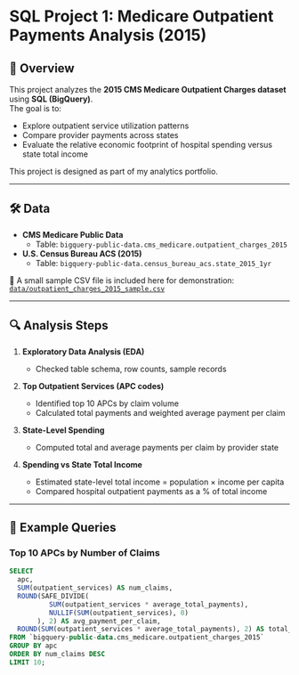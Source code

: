 # SQL Project 1: Medicare Outpatient Payments Analysis (2015)

## 📖 Overview
This project analyzes the **2015 CMS Medicare Outpatient Charges dataset** using **SQL (BigQuery)**.  
The goal is to:
- Explore outpatient service utilization patterns
- Compare provider payments across states
- Evaluate the relative economic footprint of hospital spending versus state total income

This project is designed as part of my analytics portfolio.

---

## 🛠️ Data

- **CMS Medicare Public Data**  
  - Table: `bigquery-public-data.cms_medicare.outpatient_charges_2015`  
- **U.S. Census Bureau ACS (2015)**  
  - Table: `bigquery-public-data.census_bureau_acs.state_2015_1yr`  

📂 A small sample CSV file is included here for demonstration:  
[`data/outpatient_charges_2015_sample.csv`](data/outpatient_charges_2015_sample.csv)

---

## 🔍 Analysis Steps

1. **Exploratory Data Analysis (EDA)**  
   - Checked table schema, row counts, sample records  

2. **Top Outpatient Services (APC codes)**  
   - Identified top 10 APCs by claim volume  
   - Calculated total payments and weighted average payment per claim  

3. **State-Level Spending**  
   - Computed total and average payments per claim by provider state  

4. **Spending vs State Total Income**  
   - Estimated state-level total income = population × income per capita  
   - Compared hospital outpatient payments as a % of total income  

---

## 🧾 Example Queries

### Top 10 APCs by Number of Claims
```sql
SELECT
  apc,
  SUM(outpatient_services) AS num_claims,
  ROUND(SAFE_DIVIDE(
          SUM(outpatient_services * average_total_payments),
          NULLIF(SUM(outpatient_services), 0)
       ), 2) AS avg_payment_per_claim,
  ROUND(SUM(outpatient_services * average_total_payments), 2) AS total_payments
FROM `bigquery-public-data.cms_medicare.outpatient_charges_2015`
GROUP BY apc
ORDER BY num_claims DESC
LIMIT 10;
